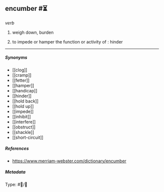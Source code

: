 ## encumber  #⏳ 

_verb_

1. weigh down, burden

2. to impede or hamper the function or activity of : hinder

___

##### Synonyms

-   [[clog]]
-   [[cramp]]
-   [[fetter]]
-   [[hamper]]
-   [[handicap]]
-   [[hinder]]
-   [[hold back]]
-   [[hold up]]
-   [[impede]]
-   [[inhibit]]
-   [[interfere]]
-   [[obstruct]]
-   [[shackle]]
-   [[short-circuit]]

##### References 

- https://www.merriam-webster.com/dictionary/encumber

##### Metadata

Type: #💬/💬 
